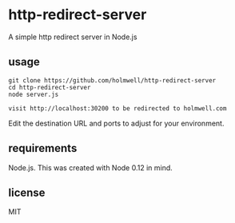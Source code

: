 # http-redirect-server
A simple http redirect server in Node.js

## usage
    git clone https://github.com/holmwell/http-redirect-server
    cd http-redirect-server
    node server.js
    
    visit http://localhost:30200 to be redirected to holmwell.com

Edit the destination URL and ports to adjust for your environment.

## requirements
Node.js. This was created with Node 0.12 in mind.

## license
MIT
